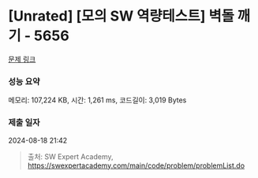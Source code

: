 # [Unrated] [모의 SW 역량테스트] 벽돌 깨기 - 5656 

[문제 링크](https://swexpertacademy.com/main/code/problem/problemDetail.do?contestProbId=AWXRQm6qfL0DFAUo) 

### 성능 요약

메모리: 107,224 KB, 시간: 1,261 ms, 코드길이: 3,019 Bytes

### 제출 일자

2024-08-18 21:42



> 출처: SW Expert Academy, https://swexpertacademy.com/main/code/problem/problemList.do